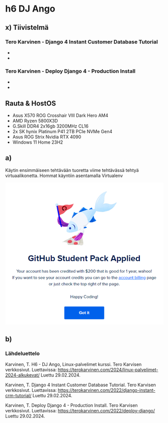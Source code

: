# h6 DJ Ango

## x) Tiivistelmä

### Tero Karvinen - Django 4 Instant Customer Database Tutorial
- 
- 

### Tero Karvinen - Deploy Django 4 - Production Install
- 
- 

## Rauta & HostOS
- Asus X570 ROG Crosshair VIII Dark Hero AM4
- AMD Ryzen 5800X3D
- G.Skill DDR4 2x16gb 3200MHz CL16
- 2x SK hynix Platinum P41 2TB PCIe NVMe Gen4
- Asus ROG Strix Nvidia RTX 4090
- Windows 11 Home 23H2

## a)
Käytin ensimmäiseen tehtävään tuoretta viime tehtävässä tehtyä virtuaalikonetta. Hommat käyntiin asentamalla Virtualenv

![H4](H4_1.png)

## b)

### Lähdeluettelo

Karvinen, T. H6 - DJ Ango, Linux-palvelimet kurssi. Tero Karvisen verkkosivut. Luettavissa: https://terokarvinen.com/2024/linux-palvelimet-2024-alkukevat/ Luettu 29.02.2024.

Karvinen, T. Django 4 Instant Customer Database Tutorial. Tero Karvisen verkkosivut. Luettavissa: https://terokarvinen.com/2022/django-instant-crm-tutorial/ Luettu 29.02.2024.

Karvinen, T. Deploy Django 4 - Production Install. Tero Karvisen verkkosivut. Luettavissa: https://terokarvinen.com/2022/deploy-django/ Luettu 29.02.2024.
